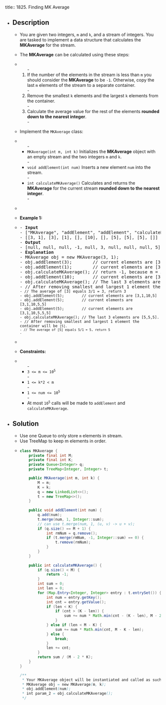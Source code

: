 title:: 1825. Finding MK Average

- ## Description
	- <p>You are given two integers, <code>m</code> and <code>k</code>, and a stream of integers. You are tasked to implement a data structure that calculates the <strong>MKAverage</strong> for the stream.</p>
	- <p>The <strong>MKAverage</strong> can be calculated using these steps:</p>
	- <ol>
	  - <li>If the number of the elements in the stream is less than <code>m</code> you should consider the <strong>MKAverage</strong> to be <code>-1</code>. Otherwise, copy the last <code>m</code> elements of the stream to a separate container.</li>
	  - <li>Remove the smallest <code>k</code> elements and the largest <code>k</code> elements from the container.</li>
	  - <li>Calculate the average value for the rest of the elements <strong>rounded down to the nearest integer</strong>.</li>
	  - </ol>
	- <p>Implement the <code>MKAverage</code> class:</p>
	- <ul>
	  - <li><code>MKAverage(int m, int k)</code> Initializes the <strong>MKAverage</strong> object with an empty stream and the two integers <code>m</code> and <code>k</code>.</li>
	  - <li><code>void addElement(int num)</code> Inserts a new element <code>num</code> into the stream.</li>
	  - <li><code>int calculateMKAverage()</code> Calculates and returns the <strong>MKAverage</strong> for the current stream <strong>rounded down to the nearest integer</strong>.</li>
	  - </ul>
	- <p>&nbsp;</p>
	- <p><strong class="example">Example 1:</strong></p>
	- <pre>
	  - <strong>Input</strong>
	  - [&quot;MKAverage&quot;, &quot;addElement&quot;, &quot;addElement&quot;, &quot;calculateMKAverage&quot;, &quot;addElement&quot;, &quot;calculateMKAverage&quot;, &quot;addElement&quot;, &quot;addElement&quot;, &quot;addElement&quot;, &quot;calculateMKAverage&quot;]
	  - [[3, 1], [3], [1], [], [10], [], [5], [5], [5], []]
	  - <strong>Output</strong>
	  - [null, null, null, -1, null, 3, null, null, null, 5]
	  - <strong>Explanation</strong>
	  - MKAverage obj = new MKAverage(3, 1);
	  - obj.addElement(3);        // current elements are [3]
	  - obj.addElement(1);        // current elements are [3,1]
	  - obj.calculateMKAverage(); // return -1, because m = 3 and only 2 elements exist.
	  - obj.addElement(10);       // current elements are [3,1,10]
	  - obj.calculateMKAverage(); // The last 3 elements are [3,1,10].
	  - // After removing smallest and largest 1 element the container will be <code>[3].
	  - // The average of [3] equals 3/1 = 3, return 3
	  - obj.addElement(5);        // current elements are [3,1,10,5]
	  - obj.addElement(5);        // current elements are [3,1,10,5,5]
	  - obj.addElement(5);        // current elements are [3,1,10,5,5,5]
	  - obj.calculateMKAverage(); // The last 3 elements are [5,5,5].
	  - // After removing smallest and largest 1 element the container will be <code>[5].
	  - // The average of [5] equals 5/1 = 5, return 5
	  - </code></code></pre>
	- <p>&nbsp;</p>
	- <p><strong>Constraints:</strong></p>
	- <ul>
	  - <li><code>3 &lt;= m &lt;= 10<sup>5</sup></code></li>
	  - <li><code>1 &lt;= k*2 &lt; m</code></li>
	  - <li><code>1 &lt;= num &lt;= 10<sup>5</sup></code></li>
	  - <li>At most <code>10<sup>5</sup></code> calls will be made to <code>addElement</code> and <code>calculateMKAverage</code>.</li>
	  </ul>
- ## Solution
	- Use one Queue to only store `m` elements in stream.
	- Use TreeMap to keep m elements in order.
	- ```java
	  class MKAverage {
	      private final int M;
	      private final int K;
	      private Queue<Integer> q;
	      private TreeMap<Integer, Integer> t;
	  
	      public MKAverage(int m, int k) {
	          M = m;
	          K = k;
	          q = new LinkedList<>();
	          t = new TreeMap<>();
	      }
	      
	      public void addElement(int num) {
	          q.add(num);
	          t.merge(num, 1, Integer::sum);
	          // can use t.merge(num, 1, (u, v) -> u + v);
	          if (q.size() == M + 1) {
	              int rmNum = q.remove();
	              if (t.merge(rmNum, -1, Integer::sum) == 0) {
	                  t.remove(rmNum);
	              } 
	          }
	      }
	      
	      public int calculateMKAverage() {
	          if (q.size() < M) {
	              return -1;
	          }
	          int sum = 0;
	          int len = 0;
	          for (Map.Entry<Integer, Integer> entry : t.entrySet()) {
	              int num = entry.getKey();
	              int cnt = entry.getValue();
	              if (len < K) {
	                  if (cnt > (K - len)) {
	                      sum += num * Math.min(cnt - (K - len), M - 2 * K);
	                  }
	              } else if (len < M - K) {
	                  sum += num * Math.min(cnt, M - K - len);
	              } else {
	                  break;
	              }
	              len += cnt;
	          }
	          return sum / (M - 2 * K);
	      }
	  }
	  
	  /**
	   * Your MKAverage object will be instantiated and called as such:
	   * MKAverage obj = new MKAverage(m, k);
	   * obj.addElement(num);
	   * int param_2 = obj.calculateMKAverage();
	   */
	  ```
